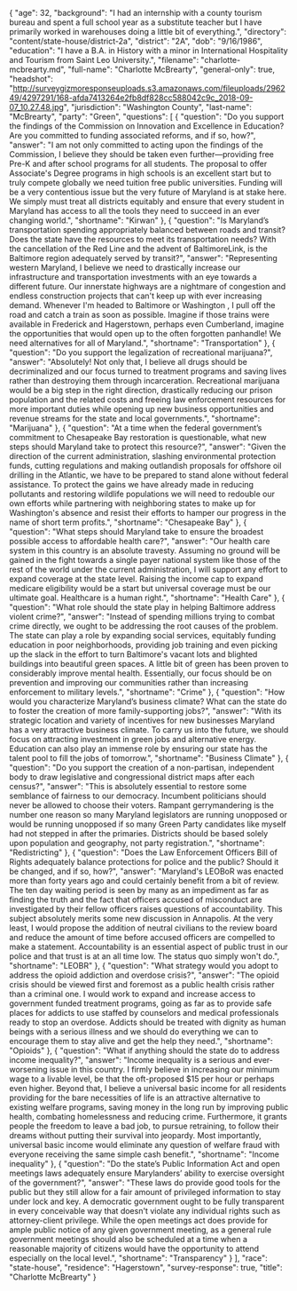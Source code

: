 {
  "age": 32,
  "background": "I had an internship with a county tourism bureau and spent a full school year as a substitute teacher but I have primarily worked in warehouses doing a little bit of everything.",
  "directory": "content/state-house/district-2a",
  "district": "2A",
  "dob": "9/16/1986",
  "education": "I have a B.A. in History with a minor in International Hospitality and Tourism from Saint Leo University.",
  "filename": "charlotte-mcbrearty.md",
  "full-name": "Charlotte McBrearty",
  "general-only": true,
  "headshot": "http://surveygizmoresponseuploads.s3.amazonaws.com/fileuploads/296249/4297291/168-afda7413264e2fb8df828cc588042c9c_2018-09-07_10.27.48.jpg",
  "jurisdiction": "Washington County",
  "last-name": "McBrearty",
  "party": "Green",
  "questions": [
    {
      "question": "Do you support the findings of the Commission on Innovation and Excellence in Education? Are you committed to funding associated reforms, and if so, how?",
      "answer": "I am not only committed to acting upon the findings of the Commission, I believe they should be taken even further—providing free Pre-K and after school programs for all students. The proposal to offer Associate's Degree programs in high schools is an excellent start but to truly compete globally we need tuition free public universities. Funding will be a very contentious issue but the very future of Maryland is at stake here. We simply must treat all districts equitably and ensure that every student in Maryland has access to all the tools they need to succeed in an ever changing world.",
      "shortname": "Kirwan"
    },
    {
      "question": "Is Maryland’s transportation spending appropriately balanced between roads and transit? Does the state have the resources to meet its transportation needs? With the cancellation of the Red Line and the advent of BaltimoreLink, is the Baltimore region adequately served by transit?",
      "answer": "Representing western Maryland, I believe we need to drastically increase our infrastructure and transportation investments with an eye towards a different future. Our innerstate highways are a nightmare of congestion and endless construction projects that can't keep up with ever increasing demand. Whenever I'm headed to Baltimore or Washington , I pull off the road and catch a train as soon as possible. Imagine if those trains were available in Frederick and Hagerstown, perhaps even Cumberland, imagine the opportunities that would open up to the often forgotten panhandle! We need alternatives for all of Maryland.",
      "shortname": "Transportation"
    },
    {
      "question": "Do you support the legalization of recreational marijuana?",
      "answer": "Absolutely! Not only that, I believe all drugs should be decriminalized and our focus turned to treatment programs and saving lives rather than destroying them through incarceration. Recreational marijuana would be a big step in the right direction, drastically reducing our prison population and the related costs and freeing law enforcement resources for more important duties while opening up new business opportunities and revenue streams for the state and local governments.",
      "shortname": "Marijuana"
    },
    {
      "question": "At a time when the federal government’s commitment to Chesapeake Bay restoration is questionable, what new steps should Maryland take to protect this resource?",
      "answer": "Given the direction of the current administration, slashing environmental protection funds, cutting regulations and making outlandish proposals for offshore oil drilling in the Atlantic, we have to be prepared to stand alone without federal assistance. To protect the gains we have already made in reducing pollutants and restoring wildlife populations we will need to redouble our own efforts while partnering with neighboring states to make up for Washington's absence and resist their efforts to hamper our progress in the name of short term profits.",
      "shortname": "Chesapeake Bay"
    },
    {
      "question": "What steps should Maryland take to ensure the broadest possible access to affordable health care?",
      "answer": "Our health care system in this country is an absolute travesty. Assuming no ground will be gained in the fight towards a single payer national system like those of the rest of the world under the current administration, I will support any effort to expand coverage at the state level. Raising the income cap to expand medicare eligibility would be a start but universal coverage must be our ultimate goal. Healthcare is a human right.",
      "shortname": "Health Care"
    },
    {
      "question": "What role should the state play in helping Baltimore address violent crime?",
      "answer": "Instead of spending millions trying to combat crime directly, we ought to be addressing the root causes of the problem. The state can play a role by expanding social services, equitably funding education in poor neighborhoods, providing job training and even picking up the slack in the effort to turn Baltimore's vacant lots and blighted buildings into beautiful green spaces. A little bit of green has been proven to considerably improve mental health. Essentially, our focus should be on prevention and improving our communities rather than increasing enforcement to military levels.",
      "shortname": "Crime"
    },
    {
      "question": "How would you characterize Maryland’s business climate? What can the state do to foster the creation of more family-supporting jobs?",
      "answer": "With its strategic location and variety of incentives for new businesses Maryland has a very attractive business climate. To carry us into the future, we should focus on attracting investment in green jobs and alternative energy. Education can also play an immense role by ensuring our state has the talent pool to fill the jobs of tomorrow.",
      "shortname": "Business Climate"
    },
    {
      "question": "Do you support the creation of a non-partisan, independent body to draw legislative and congressional district maps after each census?",
      "answer": "This is absolutely essential to restore some semblance of fairness to our democracy. Incumbent politicians should never be allowed to choose their voters. Rampant gerrymandering is the number one reason so many Maryland legislators are running unopposed or would be running unopposed if so many Green Party candidates like myself had not stepped in after the primaries. Districts should be based solely upon population and geography, not party registration.",
      "shortname": "Redistricting"
    },
    {
      "question": "Does the Law Enforcement Officers Bill of Rights adequately balance protections for police and the public? Should it be changed, and if so, how?",
      "answer": "Maryland's LEOBoR was enacted more than forty years ago and could certainly benefit from a bit of review. The ten day waiting period is seen by many as an impediment as far as finding the truth and the fact that officers accused of misconduct are investigated by their fellow officers raises questions of accountability. This subject absolutely merits some new discussion in Annapolis. At the very least, I would propose the addition of neutral civilians to the review board and reduce the amount of time before accused officers are compelled to make a statement.  Accountability is an essential aspect of public trust in our police and that trust is at an all time low. The status quo simply won't do.",
      "shortname": "LEOBR"
    },
    {
      "question": "What strategy would you adopt to address the opioid addiction and overdose crisis?",
      "answer": "The opioid crisis should be viewed first and foremost as a public health crisis rather than a criminal one. I would work to expand and increase access to government funded treatment programs, going as far as to provide safe places for addicts to use staffed by counselors and medical professionals ready to stop an overdose. Addicts should be treated with dignity as human beings with a serious illness and we should do everything we can to encourage them to stay alive and get the help they need.",
      "shortname": "Opioids"
    },
    {
      "question": "What if anything should the state do to address income inequality?",
      "answer": "Income inequality is a serious and ever-worsening issue in this country. I firmly believe in increasing our minimum wage to a livable level, be that the oft-proposed  $15 per hour or perhaps even higher. Beyond that, I believe a universal basic income for all residents providing for the bare necessities of life is an attractive alternative to existing welfare programs, saving money in the long run by improving public health, combating homelessness and reducing crime. Furthermore, it grants people the freedom to leave a bad job, to pursue retraining, to follow their dreams without putting their survival into jeopardy. Most importantly, universal basic income would eliminate any question of welfare fraud with everyone receiving the same simple cash benefit.",
      "shortname": "Income inequality"
    },
    {
      "question": "Do the state’s Public Information Act and open meetings laws adequately ensure Marylanders’ ability to exercise oversight of the government?",
      "answer": "These laws do provide good tools for the public but they still allow for a fair amount of privileged information to stay under lock and key. A democratic government ought to be fully transparent in every conceivable way that doesn't violate any individual rights such as attorney-client privilege. While the open meetings act does provide for ample public notice of any given government meeting, as a general rule government meetings should also be scheduled at a time when a reasonable majority of citizens would have the opportunity to attend especially on the local level.",
      "shortname": "Transparency"
    }
  ],
  "race": "state-house",
  "residence": "Hagerstown",
  "survey-response": true,
  "title": "Charlotte McBrearty"
}
